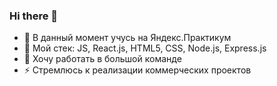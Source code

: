 ### Hi there 👋


- 🔭 В данный момент учусь на Яндекс.Практикум
- 🌱 Мой стек: 
JS, React.js, HTML5, CSS, Node.js, Express.js
- 👯 Хочу работать в большой команде
- ⚡ Стремлюсь к реализации коммерческих проектов

